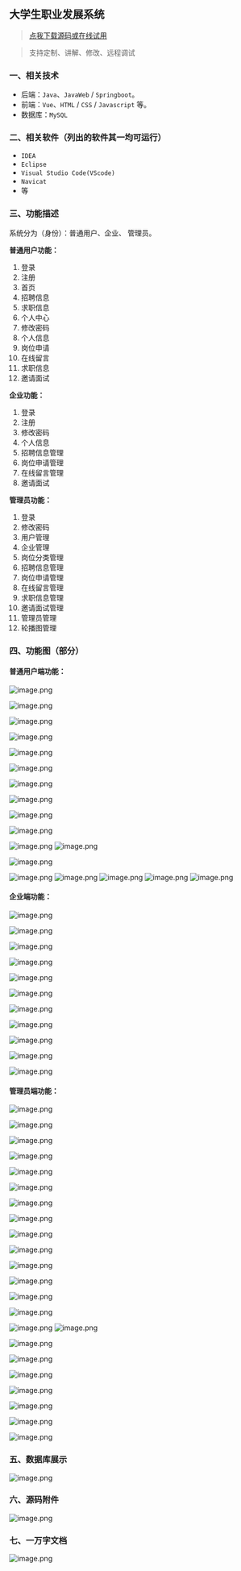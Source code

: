 ## 大学生职业发展系统

> [点我下载源码或在线试用](https://www.notmaker.com/detail/94c8f09482c947b590a53e20b29c2c2f/ghb20250809) 

> 支持定制、讲解、修改、远程调试

### 一、相关技术
- 后端：`Java`、`JavaWeb` / `Springboot`。
- 前端：`Vue`、`HTML` / `CSS` / `Javascript` 等。
- 数据库：`MySQL`

### 二、相关软件（列出的软件其一均可运行）
- `IDEA`
- `Eclipse`
- `Visual Studio Code(VScode)`
- `Navicat`
- 等

### 三、功能描述
系统分为（身份）：普通用户、企业、 管理员。

**普通用户功能：**
1. 登录
2. 注册
3. 首页
4. 招聘信息
5. 求职信息
6. 个人中心
7. 修改密码
8. 个人信息
9. 岗位申请
10. 在线留言
11. 求职信息
12. 邀请面试



**企业功能：**
1. 登录
2. 注册
3. 修改密码
4. 个人信息
5. 招聘信息管理
6. 岗位申请管理
7. 在线留言管理
8. 邀请面试



**管理员功能：**
1. 登录
2. 修改密码
3. 用户管理
4. 企业管理
5. 岗位分类管理
6. 招聘信息管理
7. 岗位申请管理
8. 在线留言管理
9. 求职信息管理
10. 邀请面试管理
11. 管理员管理
12. 轮播图管理

### 四、功能图（部分）

#### 普通用户端功能：
![image.png](https://store.ptcc9.top/notmaker/user_upload/ae6ec43fc66749518e7171ae10209a44/2024-12-05%2020:38:00_image.png)

![image.png](https://store.ptcc9.top/notmaker/user_upload/ae6ec43fc66749518e7171ae10209a44/2024-12-05%2020:38:30_image.png)

![image.png](https://store.ptcc9.top/notmaker/user_upload/ae6ec43fc66749518e7171ae10209a44/2024-12-05%2020:38:42_image.png)

![image.png](https://store.ptcc9.top/notmaker/user_upload/ae6ec43fc66749518e7171ae10209a44/2024-12-05%2020:38:56_image.png)

![image.png](https://store.ptcc9.top/notmaker/user_upload/ae6ec43fc66749518e7171ae10209a44/2024-12-05%2020:39:05_image.png)

![image.png](https://store.ptcc9.top/notmaker/user_upload/ae6ec43fc66749518e7171ae10209a44/2024-12-05%2020:39:21_image.png)

![image.png](https://store.ptcc9.top/notmaker/user_upload/ae6ec43fc66749518e7171ae10209a44/2024-12-05%2020:39:36_image.png)

![image.png](https://store.ptcc9.top/notmaker/user_upload/ae6ec43fc66749518e7171ae10209a44/2024-12-05%2020:39:52_image.png)

![image.png](https://store.ptcc9.top/notmaker/user_upload/ae6ec43fc66749518e7171ae10209a44/2024-12-05%2020:39:59_image.png)

![image.png](https://store.ptcc9.top/notmaker/user_upload/ae6ec43fc66749518e7171ae10209a44/2024-12-05%2020:40:17_image.png)

![image.png](https://store.ptcc9.top/notmaker/user_upload/ae6ec43fc66749518e7171ae10209a44/2024-12-05%2020:40:22_image.png)
![image.png](https://store.ptcc9.top/notmaker/user_upload/ae6ec43fc66749518e7171ae10209a44/2024-12-05%2020:40:33_image.png)

![image.png](https://store.ptcc9.top/notmaker/user_upload/ae6ec43fc66749518e7171ae10209a44/2024-12-05%2020:40:39_image.png)

![image.png](https://store.ptcc9.top/notmaker/user_upload/ae6ec43fc66749518e7171ae10209a44/2024-12-05%2020:40:47_image.png)
![image.png](https://store.ptcc9.top/notmaker/user_upload/ae6ec43fc66749518e7171ae10209a44/2024-12-05%2020:40:54_image.png)
![image.png](https://store.ptcc9.top/notmaker/user_upload/ae6ec43fc66749518e7171ae10209a44/2024-12-05%2020:41:01_image.png)
![image.png](https://store.ptcc9.top/notmaker/user_upload/ae6ec43fc66749518e7171ae10209a44/2024-12-05%2020:41:10_image.png)
![image.png](https://store.ptcc9.top/notmaker/user_upload/ae6ec43fc66749518e7171ae10209a44/2024-12-05%2020:41:17_image.png)


#### 企业端功能：
![image.png](https://store.ptcc9.top/notmaker/user_upload/ae6ec43fc66749518e7171ae10209a44/2024-12-05%2020:42:33_image.png)

![image.png](https://store.ptcc9.top/notmaker/user_upload/ae6ec43fc66749518e7171ae10209a44/2024-12-05%2020:43:21_image.png)

![image.png](https://store.ptcc9.top/notmaker/user_upload/ae6ec43fc66749518e7171ae10209a44/2024-12-05%2020:43:27_image.png)

![image.png](https://store.ptcc9.top/notmaker/user_upload/ae6ec43fc66749518e7171ae10209a44/2024-12-05%2020:43:33_image.png)

![image.png](https://store.ptcc9.top/notmaker/user_upload/ae6ec43fc66749518e7171ae10209a44/2024-12-05%2020:43:39_image.png)

![image.png](https://store.ptcc9.top/notmaker/user_upload/ae6ec43fc66749518e7171ae10209a44/2024-12-05%2020:43:48_image.png)

![image.png](https://store.ptcc9.top/notmaker/user_upload/ae6ec43fc66749518e7171ae10209a44/2024-12-05%2020:43:54_image.png)

![image.png](https://store.ptcc9.top/notmaker/user_upload/ae6ec43fc66749518e7171ae10209a44/2024-12-05%2020:44:00_image.png)

![image.png](https://store.ptcc9.top/notmaker/user_upload/ae6ec43fc66749518e7171ae10209a44/2024-12-05%2020:44:06_image.png)

![image.png](https://store.ptcc9.top/notmaker/user_upload/ae6ec43fc66749518e7171ae10209a44/2024-12-05%2020:44:14_image.png)

![image.png](https://store.ptcc9.top/notmaker/user_upload/ae6ec43fc66749518e7171ae10209a44/2024-12-05%2020:44:21_image.png)



#### 管理员端功能：
![image.png](https://store.ptcc9.top/notmaker/user_upload/ae6ec43fc66749518e7171ae10209a44/2024-12-05%2020:45:15_image.png)

![image.png](https://store.ptcc9.top/notmaker/user_upload/ae6ec43fc66749518e7171ae10209a44/2024-12-05%2020:45:19_image.png)

![image.png](https://store.ptcc9.top/notmaker/user_upload/ae6ec43fc66749518e7171ae10209a44/2024-12-05%2020:45:27_image.png)

![image.png](https://store.ptcc9.top/notmaker/user_upload/ae6ec43fc66749518e7171ae10209a44/2024-12-05%2020:45:37_image.png)

![image.png](https://store.ptcc9.top/notmaker/user_upload/ae6ec43fc66749518e7171ae10209a44/2024-12-05%2020:45:43_image.png)

![image.png](https://store.ptcc9.top/notmaker/user_upload/ae6ec43fc66749518e7171ae10209a44/2024-12-05%2020:45:51_image.png)

![image.png](https://store.ptcc9.top/notmaker/user_upload/ae6ec43fc66749518e7171ae10209a44/2024-12-05%2020:45:59_image.png)

![image.png](https://store.ptcc9.top/notmaker/user_upload/ae6ec43fc66749518e7171ae10209a44/2024-12-05%2020:46:07_image.png)

![image.png](https://store.ptcc9.top/notmaker/user_upload/ae6ec43fc66749518e7171ae10209a44/2024-12-05%2020:46:12_image.png)

![image.png](https://store.ptcc9.top/notmaker/user_upload/ae6ec43fc66749518e7171ae10209a44/2024-12-05%2020:46:20_image.png)

![image.png](https://store.ptcc9.top/notmaker/user_upload/ae6ec43fc66749518e7171ae10209a44/2024-12-05%2020:46:26_image.png)

![image.png](https://store.ptcc9.top/notmaker/user_upload/ae6ec43fc66749518e7171ae10209a44/2024-12-05%2020:46:33_image.png)

![image.png](https://store.ptcc9.top/notmaker/user_upload/ae6ec43fc66749518e7171ae10209a44/2024-12-05%2020:46:41_image.png)

![image.png](https://store.ptcc9.top/notmaker/user_upload/ae6ec43fc66749518e7171ae10209a44/2024-12-05%2020:46:47_image.png)

![image.png](https://store.ptcc9.top/notmaker/user_upload/ae6ec43fc66749518e7171ae10209a44/2024-12-05%2020:46:52_image.png)
![image.png](https://store.ptcc9.top/notmaker/user_upload/ae6ec43fc66749518e7171ae10209a44/2024-12-05%2020:47:00_image.png)

![image.png](https://store.ptcc9.top/notmaker/user_upload/ae6ec43fc66749518e7171ae10209a44/2024-12-05%2020:47:10_image.png)

![image.png](https://store.ptcc9.top/notmaker/user_upload/ae6ec43fc66749518e7171ae10209a44/2024-12-05%2020:47:16_image.png)

![image.png](https://store.ptcc9.top/notmaker/user_upload/ae6ec43fc66749518e7171ae10209a44/2024-12-05%2020:47:21_image.png)

![image.png](https://store.ptcc9.top/notmaker/user_upload/ae6ec43fc66749518e7171ae10209a44/2024-12-05%2020:47:27_image.png)

![image.png](https://store.ptcc9.top/notmaker/user_upload/ae6ec43fc66749518e7171ae10209a44/2024-12-05%2020:47:32_image.png)

![image.png](https://store.ptcc9.top/notmaker/user_upload/ae6ec43fc66749518e7171ae10209a44/2024-12-05%2020:47:40_image.png)

![image.png](https://store.ptcc9.top/notmaker/user_upload/ae6ec43fc66749518e7171ae10209a44/2024-12-05%2020:47:46_image.png)

### 五、数据库展示
![image.png](https://store.ptcc9.top/notmaker/user_upload/ae6ec43fc66749518e7171ae10209a44/2024-12-05%2020:47:57_image.png)

### 六、源码附件
![image.png](https://store.ptcc9.top/notmaker/user_upload/ae6ec43fc66749518e7171ae10209a44/2024-12-05%2020:51:46_image.png)

### 七、一万字文档
![image.png](https://store.ptcc9.top/notmaker/user_upload/ae6ec43fc66749518e7171ae10209a44/2024-12-05%2020:52:25_image.png)

